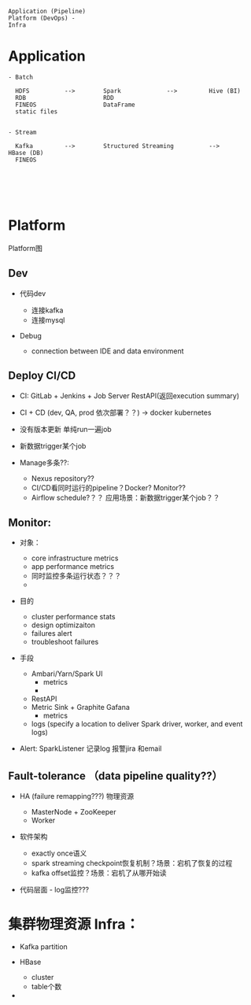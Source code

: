 ```
Application (Pipeline)
Platform (DevOps) -  
Infra

```



# Application
```
- Batch

  HDFS          -->        Spark             -->         Hive (BI)
  RDB                      RDD
  FINEOS                   DataFrame
  static files


- Stream

  Kafka         -->        Structured Streaming          -->          HBase (DB)
  FINEOS
 





```







# Platform

Platform图


## Dev
- 代码dev
  - 连接kafka
  - 连接mysql

- Debug
  - connection between IDE and data environment



## Deploy CI/CD
  - CI: GitLab + Jenkins + Job Server RestAPI(返回execution summary)
  - CI + CD (dev, QA, prod 依次部署？？) -> docker kubernetes
  - 没有版本更新 单纯run一遍job
  - 新数据trigger某个job


- Manage多条??: 
  - Nexus repository??
  - CI/CD看同时运行的pipeline？Docker? Monitor??
  - Airflow schedule?？？ 应用场景：新数据trigger某个job？？


## Monitor: 
  - 对象：
    - core infrastructure metrics
    - app performance metrics
    - 同时监控多条运行状态？？？
    - 
  - 目的
    - cluster performance stats
    - design optimizaiton
    - failures alert
    - troubleshoot failures
    
  - 手段
    - Ambari/Yarn/Spark UI
      - metrics
      - 
    - RestAPI
    - Metric Sink + Graphite Gafana
      - metrics
    - logs (specify a location to deliver Spark driver, worker, and event logs)




- Alert: SparkListener 记录log 报警jira 和email



## Fault-tolerance （data pipeline quality??）
  - HA (failure remapping???) 物理资源
    - MasterNode + ZooKeeper
    - Worker


  - 软件架构 
    - exactly once语义
    - spark streaming checkpoint恢复机制？场景：宕机了恢复的过程    
    - kafka offset监控？场景：宕机了从哪开始读 
  
  
  - 代码层面 - log监控???
  











# 集群物理资源 Infra：
  - Kafka partition
  - HBase 
    - cluster
    - table个数
        
  - 
